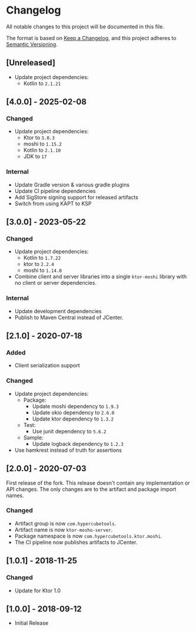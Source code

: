 # Changelog
All notable changes to this project will be documented in this file.

The format is based on [Keep a Changelog](https://keepachangelog.com/en/1.0.0/),
and this project adheres to [Semantic Versioning](https://semver.org/spec/v2.0.0.html).

## [Unreleased]

* Update project dependencies:
    * Kotlin to `2.1.21`

## [4.0.0] - 2025-02-08

### Changed

* Update project dependencies:
    * Ktor to `3.0.3`
    * moshi to `1.15.2`
    * Kotlin to `2.1.10`
    * JDK to `17`

### Internal

- Update Gradle version & various gradle plugins
- Update CI pipeline dependencies
- Add SigStore signing support for released artifacts
- Switch from using KAPT to KSP

## [3.0.0] - 2023-05-22

### Changed

* Update project dependencies:
    * Kotlin to `1.7.22`
    * ktor to `2.2.4`
    * moshi to `1.14.0`
* Combine client and server libraries into a single `ktor-moshi` library with no client or server dependencies.

### Internal

- Update development dependencies
- Publish to Maven Central instead of JCenter.

## [2.1.0] - 2020-07-18

### Added

* Client serialization support

### Changed

* Update project dependencies:
    * Package:
        * Update moshi dependency to `1.9.3`
        * Update okio dependency to `2.6.0`
        * Update ktor dependency to `1.3.2`
    * Test:
        * Use junit dependency to `5.6.2`
    * Sample:
        * Update logback dependency to `1.2.3`
* Use hamkrest instead of truth for assertions

## [2.0.0] - 2020-07-03

First release of the fork. This release doesn't contain any implementation or API changes. The only changes are to the
artifact and package import names.

### Changed

* Artifact group is now `com.hypercubetools`.
* Artifact name is now `ktor-mosho-server`.
* Package namespace is now `com.hypercubetools.ktor.moshi`.
* The CI pipeline now publishes artifacts to JCenter.

## [1.0.1] - 2018-11-25

### Changed

* Update for Ktor 1.0

## [1.0.0] - 2018-09-12

* Initial Release

